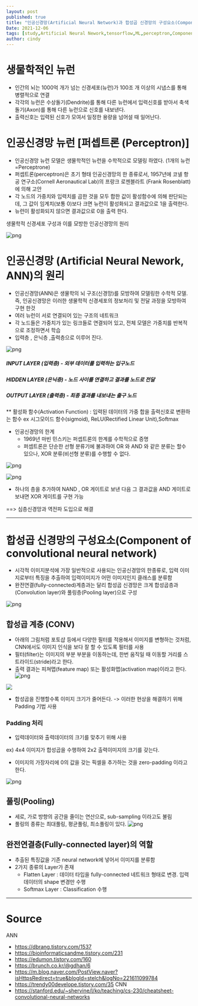 ```yaml
---
layout: post
published: true
title: "인공신경망(Artificial Neural Network)과 합성곱 신경망의 구성요소(Component of convolutional neural network)"
Date: 2021-12-06
tags: [study,Artificial Neural Nework,tensorflow,ML,perceptron,Component of convolutional neural network]
author: cindy
---
```

# 생물학적인 뉴런
- 인간의 뇌는 1000억 개가 넘는 신경세포(뉴런)가 100조 개 이상의 시냅스를 통해 병렬적으로 연결
- 각각의 뉴런은 수상돌기(Dendrite)를 통해 다른 뉴런에서 입력신호를 받아서 축색돌기(Axon)를 통해 다른 뉴런으로 신호를 내보낸다.
- 출력신호는 입력된 신호가 모여서 일정한 용량을 넘어설 때 일어난다.

# 인공신경망 뉴런 [퍼셉트론 (Perceptron)]
- 인공신경망 뉴런 모델은 생물학적인 뉴런을 수학적으로 모델링 하였다. (1개의 뉴런 =Perceptrone)
- 퍼셉트론(perceptron)은 초기 형태 인공신경망의 한 종류로서, 1957년에 코넬 항공 연구소(Cornell Aeronautical Lab)의 프랑크 로젠블라트 (Frank Rosenblatt)에 의해 고안
- 각 노드의 가중치와 입력치를 곱한 것을 모두 합한 값이 활성함수에 의해 판단되는데, 그 값이 임계치(보통 0)보다 크면 뉴런이 활성화되고 결과값으로 1을 출력한다. 
- 뉴런이 활성화되지 않으면 결과값으로 0을 출력 한다.

생물학적 신경세포 구성과 이를 모방한 인공신경망의 원리

![png](/assets/img/Cindy/ann/ANN_2.png)

# 인공신경망 (Artificial Neural Nework, ANN)의 원리
- 인공신경망(ANN)은 생물학의 뇌 구조(신경망)를 모방하여 모델링한 수학적 모델. 즉, 인공신경망은 이러한 생물학적 신경세포의 정보처리 및 전달 과정을 모방하여 구현 한것
- 여러 뉴런이 서로 연결되어 있는 구조의 네트워크
- 각 노드들은 가중치가 있는 링크들로 연결되어 있고, 전체 모델은 가중치를 반복적으로 조정하면서 학습
- 입력층 , 은닉층 ,출력층으로 이루어 진다.

![png](/assets/img/Cindy/ann/ANN_3.png)

##### INPUT LAYER (입력층) - 외부 데이터를 입력하는 입구노드
##### HIDDEN LAYER (은닉층) - 노드 사이를 연결하고 결과를 노드로 전달
##### OUTPUT LAYER (출력층) - 최종 결과를 내보내는 출구 노드

** 활성화 함수(Activation Function) : 입력된 데이터의 가중 합을 출력신호로 변환하는 함수 
ex 시그모이드 함수(sigmoid), ReLU(Rectified Linear Unit),Softmax

- 인공신경망의 한계
  - 1969년 마빈 민스키는 퍼셉트론의 한계를 수학적으로 증명
  - 퍼셉트론은 단순한 선형 분류기에 불과하여 OR 와 AND 와 같은 분류는 할수 있으나, XOR 분류(비선형 분류)를 수행할 수 없다.

![png](/assets/img/Cindy/ann/ANN_4.png)

![png](/assets/img/Cindy/ann/ANN_5.png)
  - 하나의 층을 추가하여 NAND , OR 게이트로 보낸 다음 그 결과값을 AND 게이트로 보내면 XOR 게이트를 구현 가능

==> 심층신경망과 역전파 도입으로 해결

---
# 합성곱 신경망의 구성요소(Component of convolutional neural network)
- 시각적 이미지분석에 가장 일반적으로 사용되는 인공신경망의 한종류로, 입력 이미지로부터 특징을 추출하여 입력이미지가 어떤 이미지인지 클래스를 분류함
- 완전연결(fully-connected)계층과는 달리 합성곱 신경망은 크게 합성곱층과(Convolution layer)와 풀링층(Pooling layer)으로 구성 

![png](/assets/img/Cindy/ann/CNN_1.png)

## 합성곱 계층 (CONV)
- 아래의 그림처럼 포토샵 등에서 다양한 필터를 적용해서 이미지를 변형하는 것처럼, CNN에서도 이미지 인식을 보다 잘 할 수 있도록 필터를 사용
- 필터(filter)는 이미지의 부분 부분을 이동하는데, 한번 움직일 때 이동할 거리를 스트라이드(stride)라고 한다.
- 출력 결과는 피쳐맵(feature map) 또는 활성화맵(activation map)이라고 한다.
![png](/assets/img/Cindy/ann/CNN_0.png)

<img src="https://m.blog.naver.com/msnayana/220776380373?view=img_1">

- 합성곱을 진행할수록 이미지 크기가 줄어든다. -> 이러한 현상을 해결하기 위해 Padding 기법 사용
  
### Padding 처리
- 입력데이터와 출력데이터의 크기를 맞추기 위해 사용

ex) 4x4 이미지가 합성곱을 수행하여 2x2 출력이미지의 크기를 갖는다.
- 이미지의 가장자리에 0의 값을 갖는 픽셀을 추가하는 것을 zero-padding 이라고 한다.
  
![png](/assets/img/Cindy/ann/CNN_3.png)

## 풀링(Pooling)
- 세로, 가로 방향의 공간을 줄이는 연산으로, sub-sampling 이라고도 불림
- 풀링의 종류는 최대풀링, 평균풀링, 최소풀링이 있다.
![png](/assets/img/Cindy/ann/CNN_4.png)

## 완전연결층(Fully-connected layer)의 역할
- 추출된 특징값을 기존 neural network에 넣어서 이미지를 분류함
- 2가지 종류의 Layer가 존재
  - Flatten Layer : 데이터 타입을 fully-connected 네트워크 형태로 변경. 입력데이터의 shape 변경만 수행
  - Softmax Layer : Classification 수행

---
# Source
ANN
- https://dbrang.tistory.com/1537
- https://bioinformaticsandme.tistory.com/231
- https://edumon.tistory.com/160
- https://brunch.co.kr/@gdhan/6
- https://m.blog.naver.com/PostView.naver?isHttpsRedirect=true&blogId=stelch&logNo=221611099784
- https://trendy00develope.tistory.com/35
CNN
- https://stanford.edu/~shervine/l/ko/teaching/cs-230/cheatsheet-convolutional-neural-networks
